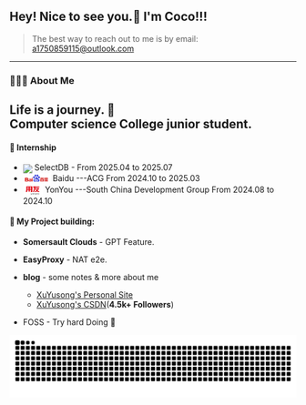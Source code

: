 ## Hey! Nice to see you.👋 I'm Coco!!! 
> The best way to reach out to me is by email: a1750859115@outlook.com
---
### 👨🏻‍💻  About Me
**Life is a journey. 🧗** <br>
**Computer science College junior student.**
--- 
#### 📑 Internship
- <div align="left"><img align="center" src="https://avatars.githubusercontent.com/u/102591873?s=200&v=4" height="20px" /> SelectDB - From 2025.04 to 2025.07 
- <div align="left"><img align="center" src="static/baidu-logo-Photoroom.png" height="20px" /> Baidu  ---ACG  From 2024.10 to 2025.03
- <div align="left"><img align="center" src="static/yonyou-logo-Photoroom.png" height="20px" /> YonYou  ---South China Development Group  From 2024.08 to 2024.10

#### 🥳 My Project building:

- **Somersault Clouds** - GPT Feature.

- **EasyProxy** - NAT e2e.

- **blog** - some notes & more about me 
  - [XuYusong's Personal Site](https://xuyusong.xyz/)
  - [XuYusong's CSDN](https://blog.csdn.net/2201_75299492)(**4.5k+ Followers**)

- FOSS - Try hard Doing 💪


<picture>
  <source media="(prefers-color-scheme: dark)" srcset="https://raw.githubusercontent.com/cocobond/cocobond/output/github-contribution-grid-snake-dark.svg">
  <source media="(prefers-color-scheme: light)" srcset="https://raw.githubusercontent.com/cocobond/cocobond/output/github-contribution-grid-snake.svg">
  <img alt="github-snake" src="https://raw.githubusercontent.com/cocobond/cocobond/output/github-contribution-grid-snake.svg" />
</picture>






